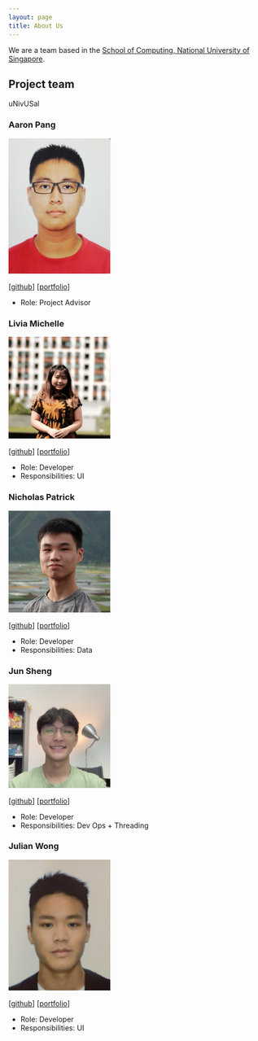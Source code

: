 ```yaml
---
layout: page
title: About Us
---
```


We are a team based in the [School of Computing, National University of Singapore](http://www.comp.nus.edu.sg).

## Project team

uNivUSal

### Aaron Pang

<img src="images/turretdive.png" width="200px">

[[github](https://github.com/turretDive)]
[[portfolio](team/turretdive.md)]

* Role: Project Advisor

### Livia Michelle

<img src="images/liviamil.png" width="200px">

[[github](http://github.com/liviamil)]
[[portfolio](team/liviamil.md)]

* Role: Developer
* Responsibilities: UI

### Nicholas Patrick

<img src="images/nicholaspatrick.png" width="200px">

[[github](http://github.com/NicholasPatrick)] [[portfolio](team/nicholaspatrick.md)]

* Role: Developer
* Responsibilities: Data

### Jun Sheng

<img src="images/jsincorporated.png" width="200px">

[[github](http://github.com/jsincorporated)]
[[portfolio](team/jsincorporated.md)]

* Role: Developer
* Responsibilities: Dev Ops + Threading

### Julian Wong

<img src="images/jnwkm.png" width="200px">

[[github](http://github.com/Jnwkm)]
[[portfolio](team/jnwkm.md)]

* Role: Developer
* Responsibilities: UI
